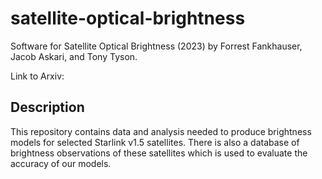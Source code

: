 # satellite-optical-brightness
Software for Satellite Optical Brightness (2023)
by Forrest Fankhauser, Jacob Askari, and Tony Tyson.

Link to Arxiv:

## Description
This repository contains data and analysis needed to produce
brightness models for selected Starlink v1.5 satellites.
There is also a database of brightness observations of these
satellites which is used to evaluate the accuracy of our models.